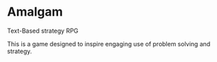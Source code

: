 # Amalgam
Text-Based strategy RPG

This is a game designed to inspire engaging use of problem solving 
and strategy. 
